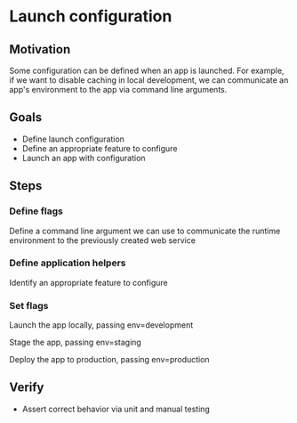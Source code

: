 # Launch configuration

## Motivation

Some configuration can be defined when an app is launched. For example, if we want to disable caching in local development, we can communicate an app's environment to the app via command line arguments.


## Goals

* Define launch configuration
* Define an appropriate feature to configure
* Launch an app with configuration


## Steps

### Define flags

Define a command line argument we can use to communicate the runtime environment to the previously created web service

### Define application helpers

Identify an appropriate feature to configure

### Set flags

Launch the app locally, passing env=development

Stage the app, passing env=staging

Deploy the app to production, passing env=production


## Verify

* Assert correct behavior via unit and manual testing